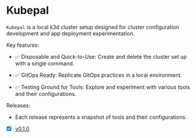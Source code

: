 # Kubepal

`Kubepal` is a local k3d cluster setup designed for cluster configuration development and app deployment experimentation.

Key features:

- ✅ Disposable and Quick-to-Use: Create and delete the cluster set up with a single command.

- ✅ GitOps Ready: Replicate GitOps practices in a local environment.

- ✅ Testing Ground for Tools: Explore and experiment with various tools and their configurations.

Releases:

- Each release represents a snapshot of tools and their configurations.

- [x] [v0.1.0](/docs/release_v0.1.0.md)
